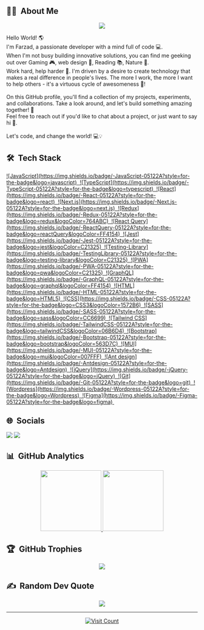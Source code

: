 ## 👩‍💻 &nbsp;About Me

<p align="center">
  <a href="https://github.com/FarzadDehghani">
    <img src="https://skillicons.dev/icons?i=js,ts,react,nextjs" />
  </a>
</p>

Hello World! 🌎<br>
I'm Farzad, a passionate developer with a mind full of code 💻.<br>
When I'm not busy building innovative solutions, you can find me geeking out over Gaming 🎮, web design 🎨, Reading 📚, Nature 🌴.<br>
Work hard, help harder 💪. I'm driven by a desire to create technology that makes a real difference in people's lives. The more I work, the more I want to help others - it's a virtuous cycle of awesomeness 🔄!<br><br>
On this GitHub profile, you'll find a collection of my projects, experiments, and collaborations. Take a look around, and let's build something amazing together! 🚀<br>
Feel free to reach out if you'd like to chat about a project, or just want to say hi 👋.<br><br>
Let's code, and change the world! 💻💡

## 🛠 &nbsp;Tech Stack

  <a href="https://github.com/FarzadDehghani">
    ![JavaScript](https://img.shields.io/badge/-JavaScript-05122A?style=for-the-badge&logo=javascript)&nbsp;
    ![TypeScript](https://img.shields.io/badge/-TypeScript-05122A?style=for-the-badge&logo=typescript)&nbsp;
    ![React](https://img.shields.io/badge/-React-05122A?style=for-the-badge&logo=react)&nbsp;
    ![Next.js](https://img.shields.io/badge/-Next.js-05122A?style=for-the-badge&logo=next.js)&nbsp;
    ![Redux](https://img.shields.io/badge/-Redux-05122A?style=for-the-badge&logo=redux&logoColor=764ABC)&nbsp;
    ![React Query](https://img.shields.io/badge/-ReactQuery-05122A?style=for-the-badge&logo=reactQuery&logoColor=FF4154)&nbsp;
    ![Jest](https://img.shields.io/badge/-Jest-05122A?style=for-the-badge&logo=jest&logoColor=C21325)&nbsp;
    ![Testing-Library](https://img.shields.io/badge/-TestingLibrary-05122A?style=for-the-badge&logo=testing-library&logoColor=C21325)&nbsp;
    ![PWA](https://img.shields.io/badge/-PWA-05122A?style=for-the-badge&logo=pwa&logoColor=C21325)&nbsp;
    ![GraphQL](https://img.shields.io/badge/-GraphQL-05122A?style=for-the-badge&logo=graphql&logoColor=FF4154)&nbsp;
    ![HTML](https://img.shields.io/badge/-HTML-05122A?style=for-the-badge&logo=HTML5)&nbsp;
    ![CSS](https://img.shields.io/badge/-CSS-05122A?style=for-the-badge&logo=CSS3&logoColor=1572B6)&nbsp;
    ![SASS](https://img.shields.io/badge/-SASS-05122A?style=for-the-badge&logo=sass&logoColor=CC6699)&nbsp;
    ![Tailwind CSS](https://img.shields.io/badge/-TailwindCSS-05122A?style=for-the-badge&logo=tailwindCSS&logoColor=06B6D4)&nbsp;
    ![Bootstrap](https://img.shields.io/badge/-Bootstrap-05122A?style=for-the-badge&logo=bootstrap&logoColor=563D7C)&nbsp;
    ![MUI](https://img.shields.io/badge/-MUI-05122A?style=for-the-badge&logo=mui&logoColor=007FFF)&nbsp;
    ![Ant design](https://img.shields.io/badge/-Antdesign-05122A?style=for-the-badge&logo=Antdesign)&nbsp;
    ![jQuery](https://img.shields.io/badge/-jQuery-05122A?style=for-the-badge&logo=jQuery)&nbsp;
    ![Git](https://img.shields.io/badge/-Git-05122A?style=for-the-badge&logo=git)&nbsp;
    ![Wordpress](https://img.shields.io/badge/-Wordpress-05122A?style=for-the-badge&logo=Wordpress)&nbsp;
    ![Figma](https://img.shields.io/badge/-Figma-05122A?style=for-the-badge&logo=figma)&nbsp;
  </a>

## 🌐 &nbsp;Socials

<p align="left">
  <a href="https://www.linkedin.com/in/farzaddehghani/"><img src="https://img.shields.io/badge/-LinkedIn-0077B5?style=flat&logo=Linkedin&logoColor=white"/></a>
  <a href="mailto:www.farzad.dehghani1379@gmail.com@gmail.com"><img src="https://img.shields.io/badge/-Gmail-D14836?style=flat&logo=Gmail&logoColor=white"/></a>
</p>

## 📊 &nbsp;GitHub Analytics

<div align="center">
  <a href="https://github.com/FarzadDehghani">
    <img height="160em" src="https://github-readme-stats-eight-theta.vercel.app/api?username=FarzadDehghani&show_icons=true&theme=algolia&include_all_commits=false&count_private=false"/>
    <img height="160em" src="https://github-readme-stats-eight-theta.vercel.app/api/top-langs/?username=FarzadDehghani&layout=compact&langs_count=8&theme=algolia"/>
  </a>
</div>

## 🏆 &nbsp;GitHub Trophies

<p align="center">
  <a href="https://github.com/FarzadDehghani">
    <img src="https://github-profile-trophy.vercel.app/?username=FarzadDehghani&theme=algolia&no-frame=true&no-bg=false&margin-w=4"/>
  </a>
</p>

## ✍️ &nbsp;Random Dev Quote

<p align="center">
  <a href="https://github.com/FarzadDehghani">
    <img src="https://quotes-github-readme.vercel.app/api?type=vetical&theme=algolia"/>
  </a>
</p>

---

<p align="center">
  <a href="https://github.com/FarzadDehghani">
    <img src="https://visitcount.itsvg.in/api?id=FarzadDehghani&icon=5&color=1" alt="Visit Count"/>
  </a>
</p>
